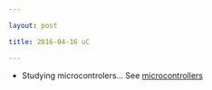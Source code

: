 ```yaml
---

layout: post

title: 2016-04-16 uC

---
```



-   Studying microcontrolers... See [microcontrollers](notes_uC.md)

